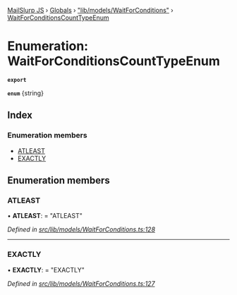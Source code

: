 [MailSlurp JS](../README.md) › [Globals](../globals.md) › ["lib/models/WaitForConditions"](../modules/_lib_models_waitforconditions_.md) › [WaitForConditionsCountTypeEnum](_lib_models_waitforconditions_.waitforconditionscounttypeenum.md)

# Enumeration: WaitForConditionsCountTypeEnum

**`export`** 

**`enum`** {string}

## Index

### Enumeration members

* [ATLEAST](_lib_models_waitforconditions_.waitforconditionscounttypeenum.md#atleast)
* [EXACTLY](_lib_models_waitforconditions_.waitforconditionscounttypeenum.md#exactly)

## Enumeration members

###  ATLEAST

• **ATLEAST**: = "ATLEAST"

*Defined in [src/lib/models/WaitForConditions.ts:128](https://github.com/mailslurp/mailslurp-client-ts-js/blob/fc9510a/src/lib/models/WaitForConditions.ts#L128)*

___

###  EXACTLY

• **EXACTLY**: = "EXACTLY"

*Defined in [src/lib/models/WaitForConditions.ts:127](https://github.com/mailslurp/mailslurp-client-ts-js/blob/fc9510a/src/lib/models/WaitForConditions.ts#L127)*
